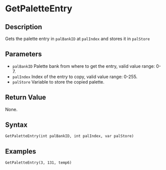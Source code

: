 # GetPaletteEntry

## Description
Gets the palette entry in `palBankID` at `palIndex` and stores it in `palStore`

## Parameters
- `palBankID`
Palette bank from where to get the entry, valid value range: 0-7.
- `palIndex`
Index of the entry to copy, valid value range: 0-255.
- `palStore`
Variable to store the copied palette.

## Return Value
None.

## Syntax
```
GetPaletteEntry(int palBankID, int palIndex, var palStore)
```

## Examples
```
GetPaletteEntry(3, 131, temp6)
```